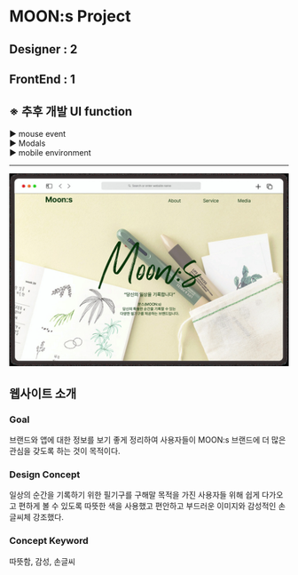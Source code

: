 # **MOON:s Project**

## Designer : 2

## FrontEnd : 1

## ※ **추후 개발 UI function**<br/>

▶ mouse event<br />
▶ Modals<br />
▶ mobile environment<br />

<hr />

![first main](images/main.jpg)

## 웹사이트 소개

### **Goal**

브랜드와 앱에 대한 정보를 보기 좋게 정리하여 사용자들이 MOON:s 브랜드에 더 많은 관심을 갖도록 하는 것이 목적이다.

### **Design Concept**

일상의 순간을 기록하기 위한 필기구를 구해말 목적을 가진 사용자들 위해 쉽게 다가오고 편하게 볼 수 있도록 따뜻한 색을 사용했고 편안하고 부드러운 이미지와 감성적인 손글씨체 강조했다.

### **Concept Keyword**

따뜻함, 감성, 손글씨
